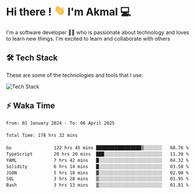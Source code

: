 # Hi there ! <img src="https://github.com/ABSphreak/ABSphreak/blob/master/gifs/Hi.gif" width="30"> I'm Akmal  💻

I'm a software developer 👨‍💻 who is passionate about technology and loves to learn new things. I'm excited to learn and collaborate with others

## 🛠️ Tech Stack

These are some of the technologies and tools that I use:

![Tech Stack](https://skillicons.dev/icons?i=typescript,nodejs,javascript,express,nest,sequelize,go,rabbitmq,python,solidity,react,vue,next,nuxtjs,webpack,vite,tailwindcss,bootstrap,css,scss,html,vercel,firebase,heroku,netlify,docker,postgresql,mongodb,redis,mysql,graphql,git,github,gitlab,vscode,figma,postman,pytorch,tensorflow,bash)

## ⚡ Waka Time
<!--START_SECTION:waka-->

```txt
From: 01 January 2024 - To: 06 April 2025

Total Time: 178 hrs 32 mins

Go                122 hrs 45 mins █████████████████▒░░░░░░░   68.76 %
TypeScript        20 hrs 20 mins  ███░░░░░░░░░░░░░░░░░░░░░░   11.39 %
YAML              7 hrs 42 mins   █░░░░░░░░░░░░░░░░░░░░░░░░   04.32 %
Solidity          6 hrs 14 mins   █░░░░░░░░░░░░░░░░░░░░░░░░   03.50 %
JSON              5 hrs 10 mins   ▓░░░░░░░░░░░░░░░░░░░░░░░░   02.90 %
SQL               3 hrs 28 mins   ▒░░░░░░░░░░░░░░░░░░░░░░░░   01.95 %
Bash              3 hrs 13 mins   ▒░░░░░░░░░░░░░░░░░░░░░░░░   01.81 %
```

<!--END_SECTION:waka-->


